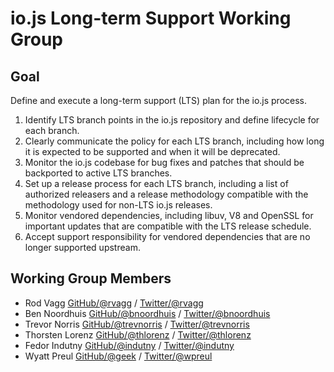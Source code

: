 # io.js Long-term Support Working Group

## Goal

Define and execute a long-term support (LTS) plan for the io.js process.

1. Identify LTS branch points in the io.js repository and define lifecycle for each branch.
2. Clearly communicate the policy for each LTS branch, including how long it is expected to be supported and when it will be deprecated.
3. Monitor the io.js codebase for bug fixes and patches that should be backported to active LTS branches.
4. Set up a release process for each LTS branch, including a list of authorized releasers and a release methodology compatible with the methodology used for non-LTS io.js releases.
5. Monitor vendored dependencies, including libuv, V8 and OpenSSL for important updates that are compatible with the LTS release schedule.
6. Accept support responsibility for vendored dependencies that are no longer supported upstream.

## Working Group Members

* Rod Vagg [GitHub/@rvagg](https://github.com/rvagg) / [Twitter/@rvagg](https://twitter.com/rvagg)
* Ben Noordhuis [GitHub/@bnoordhuis](https://github.com/bnoordhuis) / [Twitter/@bnoordhuis](http://twitter.com/bnoordhuis)
* Trevor Norris [GitHub/@trevnorris](https://github.com/trevnorris) / [Twitter/@trevnorris](https://twitter.com/trevnorris)
* Thorsten Lorenz [GitHub/@thlorenz](https://github.com/thlorenz) / [Twitter/@thlorenz](https://twitter.com/thlorenz)
* Fedor Indutny [GitHub/@indutny](https://github.com/indutny) / [Twitter/@indutny](https://twitter.com/indutny)
* Wyatt Preul [GitHub/@geek](https://github.com/geek) / [Twitter/@wpreul](https://twitter.com/wpreul)

